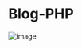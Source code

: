 # Blog-PHP

![image](https://github.com/user-attachments/assets/66089147-0c08-46f5-ad90-76533379e15c)

